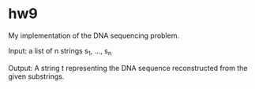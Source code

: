 hw9
===

My implementation of the DNA sequencing problem.

Input: a list of n strings s<sub>1</sub>, ..., s<sub>n</sub>

Output: A string t representing the DNA sequence reconstructed from the given substrings.
